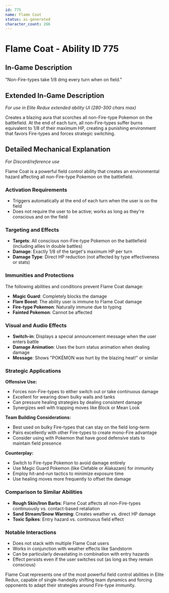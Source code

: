 ```yaml
---
id: 775
name: Flame Coat
status: ai-generated
character_count: 266
---
```


# Flame Coat - Ability ID 775

## In-Game Description
"Non-Fire-types take 1/8 dmg every turn when on field."

## Extended In-Game Description
*For use in Elite Redux extended ability UI (280-300 chars max)*

Creates a blazing aura that scorches all non-Fire-type Pokemon on the battlefield. At the end of each turn, all non-Fire-types suffer burns equivalent to 1/8 of their maximum HP, creating a punishing environment that favors Fire-types and forces strategic switching.

## Detailed Mechanical Explanation
*For Discord/reference use*

Flame Coat is a powerful field control ability that creates an environmental hazard affecting all non-Fire-type Pokemon on the battlefield.

### Activation Requirements
- Triggers automatically at the end of each turn when the user is on the field
- Does not require the user to be active; works as long as they're conscious and on the field

### Targeting and Effects
- **Targets**: All conscious non-Fire-type Pokemon on the battlefield (including allies in double battles)
- **Damage**: Exactly 1/8 of the target's maximum HP per turn
- **Damage Type**: Direct HP reduction (not affected by type effectiveness or stats)

### Immunities and Protections
The following abilities and conditions prevent Flame Coat damage:
- **Magic Guard**: Completely blocks the damage
- **Flare Boost**: The ability user is immune to Flame Coat damage
- **Fire-type Pokemon**: Naturally immune due to typing
- **Fainted Pokemon**: Cannot be affected

### Visual and Audio Effects
- **Switch-in**: Displays a special announcement message when the user enters battle
- **Damage Animation**: Uses the burn status animation when dealing damage
- **Message**: Shows "POKÉMON was hurt by the blazing heat!" or similar

### Strategic Applications

**Offensive Use:**
- Forces non-Fire-types to either switch out or take continuous damage
- Excellent for wearing down bulky walls and tanks
- Can pressure healing strategies by dealing consistent damage
- Synergizes well with trapping moves like Block or Mean Look

**Team Building Considerations:**
- Best used on bulky Fire-types that can stay on the field long-term
- Pairs excellently with other Fire-types to create mono-Fire advantage
- Consider using with Pokemon that have good defensive stats to maintain field presence

**Counterplay:**
- Switch to Fire-type Pokemon to avoid damage entirely
- Use Magic Guard Pokemon (like Clefable or Alakazam) for immunity
- Employ hit-and-run tactics to minimize exposure time
- Use healing moves more frequently to offset the damage

### Comparison to Similar Abilities
- **Rough Skin/Iron Barbs**: Flame Coat affects all non-Fire-types continuously vs. contact-based retaliation
- **Sand Stream/Snow Warning**: Creates weather vs. direct HP damage
- **Toxic Spikes**: Entry hazard vs. continuous field effect

### Notable Interactions
- Does not stack with multiple Flame Coat users
- Works in conjunction with weather effects like Sandstorm
- Can be particularly devastating in combination with entry hazards
- Effect persists even if the user switches out (as long as they remain conscious)

Flame Coat represents one of the most powerful field control abilities in Elite Redux, capable of single-handedly shifting team dynamics and forcing opponents to adapt their strategies around Fire-type immunity.
